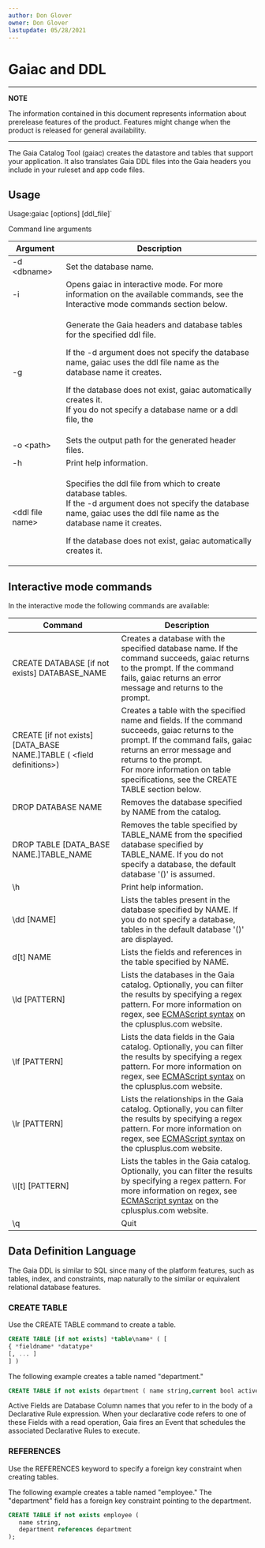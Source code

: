 ```yaml
---
author: Don Glover
owner: Don Glover
lastupdate: 05/28/2021
---
```


# Gaiac and DDL

---

**NOTE**

The information contained in this document represents information about prerelease features of the product. Features might change when the product is released for general availability.

---

The Gaia Catalog Tool (gaiac) creates the datastore and tables that support your application. It also translates Gaia DDL files into the Gaia headers you include in your ruleset and app code files.

## Usage

Usage:gaiac \[options\] \[ddl\_file\]`

Command line arguments

| Argument | Description  |
|---|---|
| -d &lt;dbname&gt; | Set the database name. |
| -i | Opens gaiac in interactive mode. For more information on the available commands, see the Interactive mode commands section below. |
| -g | <p>Generate the Gaia headers and database tables for the specified ddl file.</p> <p>If the -d argument does not specify the database name, gaiac uses the ddl file name as the database name it creates.</p> <p>If the database does not exist, gaiac automatically creates it.<br /> If you do not specify a database name or a ddl file, the</p> |
| -o &lt;path&gt; | Sets the output path for the generated header files. |
| -h | Print help information. |
| &lt;ddl file name&gt; | <p>Specifies the ddl file from which to create database tables.<br /> If the -d argument does not specify the database name, gaiac uses the ddl file name as the database name it creates.</p> <p>If the database does not exist, gaiac automatically creates it.</p> |

## Interactive mode commands

In the interactive mode the following commands are available:

| Command | Description |
|---|---|
| CREATE DATABASE [if not exists] DATABASE_NAME | Creates a database with the specified database name. If the command succeeds, gaiac returns to the prompt. If the command fails, gaiac returns an error message and returns to the prompt. |
| CREATE [if not exists] [DATA_BASE NAME.]TABLE ( &lt;field definitions&gt;) | Creates a table with the specified name and fields. If the command succeeds, gaiac returns to the prompt. If the command fails, gaiac returns an error message and returns to the prompt. <br /> For more information on table specifications, see the CREATE TABLE section below.|
| DROP DATABASE NAME | Removes the database specified by NAME from the catalog. |
| DROP TABLE [DATA_BASE NAME.]TABLE_NAME | Removes the table specified by TABLE_NAME from the specified database specified by TABLE_NAME. If you do not specify a database, the default database '()' is assumed. |
| \h | Print help information. |
| \dd [NAME] | Lists the tables present in the database specified by NAME. If you do not specify a database, tables in the default database '()' are displayed. |
| d[t] NAME | Lists the fields and references in the table specified by NAME. |
| \ld [PATTERN] | Lists the databases in the Gaia catalog. Optionally, you can filter the results by specifying a regex pattern. For more information on regex, see [ECMAScript syntax](http://www.cplusplus.com/reference/regex/ECMAScript/">) on the cplusplus.com website. |
| \lf [PATTERN] | Lists the data fields in the Gaia catalog. Optionally, you can filter the results by specifying a regex pattern. For more information on regex, see [ECMAScript syntax](http://www.cplusplus.com/reference/regex/ECMAScript/">) on the cplusplus.com website. |
| \lr [PATTERN] | Lists the relationships in the Gaia catalog. Optionally, you can filter the results by specifying a regex pattern. For more information on regex, see [ECMAScript syntax](http://www.cplusplus.com/reference/regex/ECMAScript/">) on the cplusplus.com website. |
| \l[t] [PATTERN] | Lists the tables in the Gaia catalog. Optionally, you can filter the results by specifying a regex pattern. For more information on regex, see [ECMAScript syntax](http://www.cplusplus.com/reference/regex/ECMAScript/">) on the cplusplus.com website. |
| \q | Quit |

## Data Definition Language

The Gaia DDL is similar to SQL since many of the platform features, such as tables, index, and constraints, map naturally to the similar or equivalent relational database features.

### CREATE TABLE

Use the CREATE TABLE command to create a table.

```sql
CREATE TABLE [if not exists] *table\name* ( [
{ *fieldname* *datatype*
[, ... ]
] )
```

The following example creates a table named "department."

```sql
CREATE TABLE if not exists department ( name string,current bool active);
```

Active Fields are Database Column names that you refer to in the body of a Declarative Rule expression. When your declarative code refers to one of these Fields with a read operation, Gaia fires an Event that schedules the associated Declarative Rules to execute.

### REFERENCES

Use the REFERENCES keyword to specify a foreign key constraint when creating tables.

The following example creates a table named "employee." The "department" field has a foreign key constraint pointing to the department.

```sql
CREATE TABLE if not exists employee (
   name string,
   department references department
);
```
